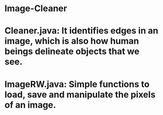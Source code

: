 # Image-Cleaner
# Cleaner.java: It identifies edges in an image, which is also how human beings delineate objects that we see.
# ImageRW.java: Simple functions to load, save and manipulate the pixels of an image.

